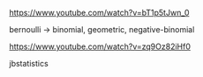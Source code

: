 https://www.youtube.com/watch?v=bT1p5tJwn_0

bernoulli -> binomial, geometric, negative-binomial


https://www.youtube.com/watch?v=zq9Oz82iHf0


jbstatistics

